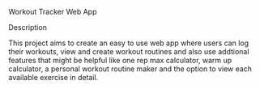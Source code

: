 Workout Tracker Web App

Description

This project aims to create an easy to use web app where users can log their workouts,
view and create workout routines and also use addtional features that might be helpful
like one rep max calculator, warm up calculator, a personal workout routine maker and
the option to view each available exercise in detail.
